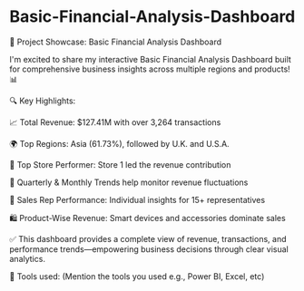 # Basic-Financial-Analysis-Dashboard
🚀 Project Showcase: Basic Financial Analysis Dashboard

I'm excited to share my interactive Basic Financial Analysis Dashboard built for comprehensive business insights across multiple regions and products! 📊

🔍 Key Highlights:

📈 Total Revenue: $127.41M with over 3,264 transactions

🌍 Top Regions: Asia (61.73%), followed by U.K. and U.S.A.

🏬 Top Store Performer: Store 1 led the revenue contribution

📆 Quarterly & Monthly Trends help monitor revenue fluctuations

💼 Sales Rep Performance: Individual insights for 15+ representatives

🛍 Product-Wise Revenue: Smart devices and accessories dominate sales


✅ This dashboard provides a complete view of revenue, transactions, and performance trends—empowering business decisions through clear visual analytics.

🔧 Tools used: (Mention the tools you used e.g., Power BI, Excel, etc)
